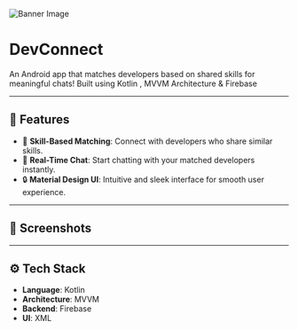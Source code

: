 ![Banner Image](https://i.postimg.cc/Y0qXKKjx/Whats-App-Image-2025-01-02-at-18-38-21-07d20c6f.jpg)

# DevConnect
An Android app that matches developers based on shared skills for meaningful chats! Built using Kotlin , MVVM Architecture &amp; Firebase


---

## 🌟 Features
- 🚀 **Skill-Based Matching**: Connect with developers who share similar skills.
- 🎨 **Real-Time Chat**: Start chatting with your matched developers instantly.
- 🔒 **Material Design UI**: Intuitive and sleek interface for smooth user experience.

---

## 📱 Screenshots


---

## ⚙️ Tech Stack
- **Language**: Kotlin  
- **Architecture**: MVVM  
- **Backend**: Firebase  
- **UI**: XML 
